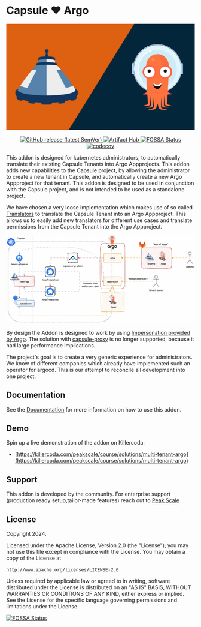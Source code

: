 # Capsule ❤️ Argo

![Argo Capsule Addon](docs/images/capsule-argo.png)

<p align="center">
<a href="https://github.com/peak-scale/capsule-argo-addon/releases/latest">
  <img alt="GitHub release (latest SemVer)" src="https://img.shields.io/github/v/release/peak-scale/capsule-argo-addon?sort=semver">
</a>
<a href="https://artifacthub.io/packages/search?repo=capsule-argo-addon">
  <img src="https://img.shields.io/endpoint?url=https://artifacthub.io/badge/repository/capsule-argo-addon" alt="Artifact Hub">
</a>
<a href="https://app.fossa.com/projects/git%2Bgithub.com%2Fpeak-scale%2Fcapsule-argo-addon?ref=badge_shield&issueType=license">
  <img src="https://app.fossa.com/api/projects/git%2Bgithub.com%2Fpeak-scale%2Fcapsule-argo-addon.svg?type=shield&issueType=license" alt="FOSSA Status">
</a>
<a href="https://codecov.io/gh/peak-scale/capsule-argo-addon">
  <img src="https://codecov.io/gh/peak-scale/capsule-argo-addon/graph/badge.svg?token=26QLMNSN54" alt="codecov">
</a>
</p>


This addon is designed for kubernetes administrators, to automatically translate their existing Capsule Tenants into Argo Appprojects. This addon adds new capabilities to the Capsule project, by allowing the administrator to create a new tenant in Capsule, and automatically create a new Argo Appproject for that tenant. This addon is designed to be used in conjunction with the Capsule project, and is not intended to be used as a standalone project.

We have chosen a very loose implementation which makes use of so called [Translators](docs/translators.md) to translate the Capsule Tenant into an Argo Appproject. This allows us to easily add new translators for different use cases and translate permissions from the Capsule Tenant into the Argo Appproject.

![Argo Capsule Addon Overview](docs/images/capsule-argo-addon.gif)

By design the Addon is designed to work by using [Impersonation provided by Argo](https://argo-cd.readthedocs.io/en/latest/operator-manual/app-sync-using-impersonation/). The solution with [capsule-proxy](https://github.com/projectcapsule/capsule-proxy) is no longer supported, because it had large performance implications.

The project's goal is to create a very generic experience for administrators. We know of different companies which already have implemented such an operator for argocd. This is our attempt to reconcile all development into one project.

## Documentation

See the [Documentation](docs/README.md) for more information on how to use this addon.

## Demo

Spin up a live demonstration of the addon on Killercoda:

- [https://killercoda.com/peakscale/course/solutions/multi-tenant-argo](https://killercoda.com/peakscale/course/solutions/multi-tenant-argo)

## Support

This addon is developed by the community. For enterprise support (production ready setup,tailor-made features) reach out to [Peak Scale](https://peakscale.ch/en/)


## License

Copyright 2024.

Licensed under the Apache License, Version 2.0 (the "License");
you may not use this file except in compliance with the License.
You may obtain a copy of the License at

    http://www.apache.org/licenses/LICENSE-2.0

Unless required by applicable law or agreed to in writing, software
distributed under the License is distributed on an "AS IS" BASIS,
WITHOUT WARRANTIES OR CONDITIONS OF ANY KIND, either express or implied.
See the License for the specific language governing permissions and
limitations under the License.



[![FOSSA Status](https://app.fossa.com/api/projects/git%2Bgithub.com%2Fpeak-scale%2Fcapsule-argo-addon.svg?type=large)](https://app.fossa.com/projects/git%2Bgithub.com%2Fpeak-scale%2Fcapsule-argo-addon?ref=badge_large)
